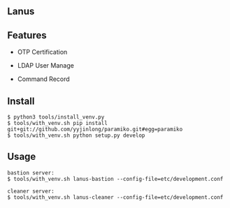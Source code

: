 Lanus
----

## Features

* OTP Certification

* LDAP User Manage

* Command Record


## Install

    $ python3 tools/install_venv.py
    $ tools/with_venv.sh pip install git+git://github.com/yyjinlong/paramiko.git#egg=paramiko
    $ tools/with_venv.sh python setup.py develop


## Usage

    bastion server:
    $ tools/with_venv.sh lanus-bastion --config-file=etc/development.conf

    cleaner server:
    $ tools/with_venv.sh lanus-cleaner --config-file=etc/development.conf
